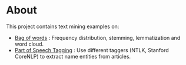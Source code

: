 # About
This project contains text mining examples on:
* [Bag of words](https://github.com/woo-chia-wei/python-text-mining/blob/master/bag-of-words.ipynb) : Frequency distribution, stemming, lemmatization and word cloud.
* [Part of Speech Tagging](https://github.com/woo-chia-wei/python-text-mining/blob/master/part-of-speech-tagging.ipynb) : Use different taggers (NTLK, Stanford CoreNLP) to extract name entities from articles.



